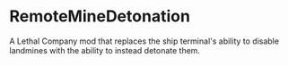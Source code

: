 # RemoteMineDetonation
A Lethal Company mod that replaces the ship terminal's ability to disable landmines with the ability to instead detonate them.
